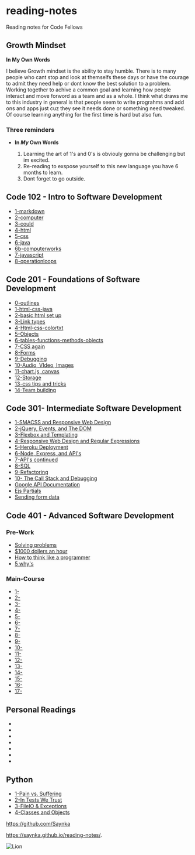 # reading-notes
Reading notes for Code Fellows

## Growth Mindset
 
 
 **In My Own Words**
 
 I believe Growth mindset is the ability to stay humble. There is to many people who cant stop and look at themselfs these days or have the courage to admit they need help or dont know the best solution to a problem. Working together to achive a common goal and learning how people interact and move forword as a team and as a whole. I think what draws me to this industry in general is that people seem to write prograhms and add ons and apps just cuz they see it needs done or something need tweaked. Of course learning anything for the first time is hard but also fun.
 
### Three reminders 


* **In _My_ Own Words**

  1. Learning the art of 1's and 0's is obviouly gonna be challenging but im excited.
  2. Re-reading to exspose yourself to this new language you have 6 months to learn.
  3. Dont forget to go outside. 

## Code 102 - Intro to Software Development
  
* [1-markdown](102/1-markdown.md)
* [2-computer](102/2-computer.md)
* [3-could](102/3-computer.md)
* [4-html](102/4-html.md)
* [5-css](102/5-css.md)
* [6-java](102/6-java.md)
* [6b-computerworks](102/6b-computerworks.md)
* [7-javascript](102/7-javascript.md)
* [8-operationloops](102/8-operationloops.md)

## Code 201 - Foundations of Software Development

* [0-outlines](201/class-01.md)
* [1-html-css-java](201/class-02.md)
* [2-basic html set up](201/class-03.md)
* [3-Link types](201/class-04.md)
* [4-Html-css-colortxt](201/class-05.md)
* [5-Objects](201/class-06.md)
* [6-tables-functions-methods-objects](201/class-07.md)
* [7-CSS again](c201/lass-08.md)
* [8-Forms](201/class-09.md)
* [9-Debugging](201/class-10.md)
* [10-Audio, VIdeo, Images](201/class-11.md)
* [11-chart.js, canvas](201/class-12.md)
* [12-Storage](201/lass-13.md)
* [13-css tips and tricks](201/class-14.md)
* [14-Team building](201/class-15.md)

## Code 301- Intermediate Software Development

* [1-SMACSS and Responsive Web Design](301/read1.md)
* [2-jQuery, Events, and The DOM](301/read2.md)
* [3-Flexbox and Templating](301/read3.md)
* [4-Responsive Web Design and Regular Expressions](301/read4.md)
* [5-Heroku Deployment](301/read5.md)
* [6-Node, Express, and API's](301/read6.md)
* [7-API's continued](301/read7.md)
* [8-SQL](301/read8.md)
* [9-Refactoring](301/read9.md)
* [10- The Call Stack and Debugging](301/read10.md)
* [Google API Documentation](301/read11.md)
* [Ejs Partials](301/read12.md)
* [Sending form data](301/read13.md)

## Code 401 - Advanced Software Development

### Pre-Work

* [Solving problems](javascript/preread1.md)
* [$1000 dollers an hour](javascript/preread2.md)
* [How to think like a programmer](javascript/preread3.md)
* [5 why's](javascript/preread4.md)

### Main-Course

* [1-](401/.md)
* [2-](401/.md)
* [3-](401/.md)
* [4-](401/.md)
* [5-](401/.md)
* [6-](401/.md)
* [7-](401/.md)
* [8-](401/.md)
* [9-](401/.md)
* [10-](401/.md)
* [11-](401/.md)
* [12-](401/.md)
* [13-](401/.md)
* [14-](401/.md)
* [15-](401/.md)
* [16-](401/.md)
* [17-](401/.md)

## Personal Readings

* []()
* []()
* []()
* []()
* []()
* []()
* []()

## Python

* [1-Pain vs. Suffering](python/read1.md)
* [2-In Tests We Trust](python/read2.md)
* [3-FileIO & Exceptions](python/read3.md)
* [4-Classes and Objects](python/read4.md)

https://github.com/Saynka

https://saynka.github.io/reading-notes/.


![Lion](https://images-wixmp-ed30a86b8c4ca887773594c2.wixmp.com/f/c86c729a-2ae0-4bbb-b4cd-6454fd70771c/d93h9lf-a8a7b55e-8120-430e-8a02-01f45106b0bd.jpg?token=eyJ0eXAiOiJKV1QiLCJhbGciOiJIUzI1NiJ9.eyJzdWIiOiJ1cm46YXBwOiIsImlzcyI6InVybjphcHA6Iiwib2JqIjpbW3sicGF0aCI6IlwvZlwvYzg2YzcyOWEtMmFlMC00YmJiLWI0Y2QtNjQ1NGZkNzA3NzFjXC9kOTNoOWxmLWE4YTdiNTVlLTgxMjAtNDMwZS04YTAyLTAxZjQ1MTA2YjBiZC5qcGcifV1dLCJhdWQiOlsidXJuOnNlcnZpY2U6ZmlsZS5kb3dubG9hZCJdfQ.Pgau1Odib_gTM4tS06JD6edYZA_A112bI8rd-P6kW1w)
